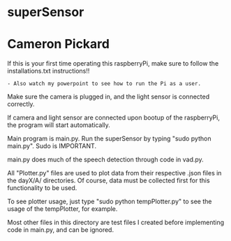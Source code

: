# superSensor
# Cameron Pickard

If this is your first time operating this raspberryPi, make sure to follow the installations.txt instructions!!

	- Also watch my powerpoint to see how to run the Pi as a user.

Make sure the camera is plugged in, and the light sensor is connected correctly.

If camera and light sensor are connected upon bootup of the raspberryPi, the program will start automatically.

Main program is main.py. Run the superSensor by typing "sudo python main.py". Sudo is IMPORTANT.

main.py does much of the speech detection through code in vad.py.

All "Plotter.py" files are used to plot data from their respective .json files in the dayX/A/ directories. Of course, data must be collected first for this functionality to be used. 

To see plotter usage, just type "sudo python tempPlotter.py" to see the usage of the tempPlotter, for example.

Most other files in this directory are test files I created before implementing code in main.py, and can be ignored.

